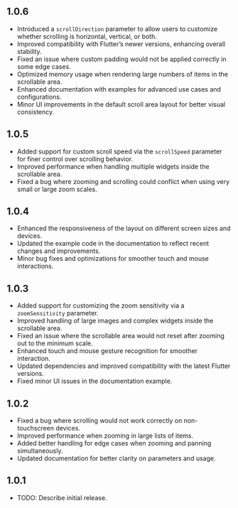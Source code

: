 ## 1.0.6

- Introduced a `scrollDirection` parameter to allow users to customize whether scrolling is horizontal, vertical, or both.
- Improved compatibility with Flutter’s newer versions, enhancing overall stability.
- Fixed an issue where custom padding would not be applied correctly in some edge cases.
- Optimized memory usage when rendering large numbers of items in the scrollable area.
- Enhanced documentation with examples for advanced use cases and configurations.
- Minor UI improvements in the default scroll area layout for better visual consistency.

## 1.0.5

- Added support for custom scroll speed via the `scrollSpeed` parameter for finer control over scrolling behavior.
- Improved performance when handling multiple widgets inside the scrollable area.
- Fixed a bug where zooming and scrolling could conflict when using very small or large zoom scales.

## 1.0.4

- Enhanced the responsiveness of the layout on different screen sizes and devices.
- Updated the example code in the documentation to reflect recent changes and improvements.
- Minor bug fixes and optimizations for smoother touch and mouse interactions.

## 1.0.3

- Added support for customizing the zoom sensitivity via a `zoomSensitivity` parameter.
- Improved handling of large images and complex widgets inside the scrollable area.
- Fixed an issue where the scrollable area would not reset after zooming out to the minimum scale.
- Enhanced touch and mouse gesture recognition for smoother interaction.
- Updated dependencies and improved compatibility with the latest Flutter versions.
- Fixed minor UI issues in the documentation example.

## 1.0.2

- Fixed a bug where scrolling would not work correctly on non-touchscreen devices.
- Improved performance when zooming in large lists of items.
- Added better handling for edge cases when zooming and panning simultaneously.
- Updated documentation for better clarity on parameters and usage.

## 1.0.1

- TODO: Describe initial release.
